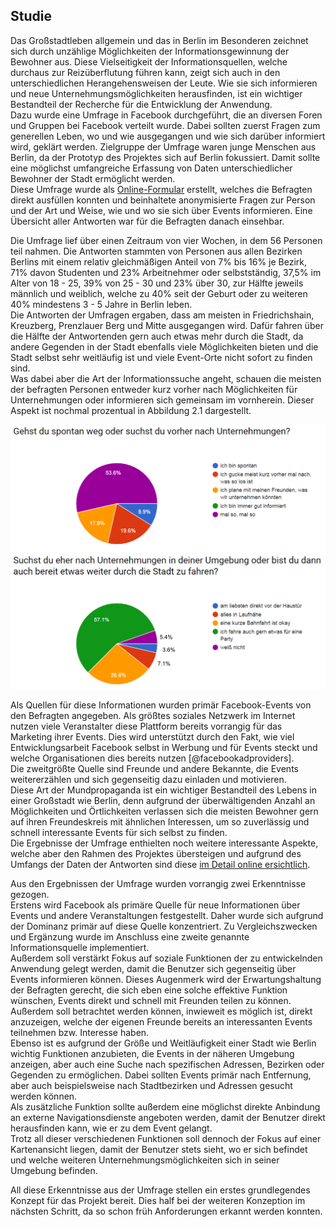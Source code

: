 ## Studie

Das Großstadtleben allgemein und das in Berlin im Besonderen zeichnet sich durch unzählige Möglichkeiten der Informationsgewinnung der Bewohner aus. Diese Vielseitigkeit der Informationsquellen, welche durchaus zur Reizüberflutung führen kann, zeigt sich auch in den unterschiedlichen Herangehensweisen der Leute. Wie sie sich informieren und neue Unternehmungsmöglichkeiten herausfinden, ist ein wichtiger Bestandteil der Recherche für die Entwicklung der Anwendung.  
Dazu wurde eine Umfrage in Facebook durchgeführt, die an diversen Foren und Gruppen bei Facebook verteilt wurde. Dabei sollten zuerst Fragen zum generellen Leben, wo und wie ausgegangen und wie sich darüber informiert wird, geklärt werden. Zielgruppe der Umfrage waren junge Menschen aus Berlin, da der Prototyp des Projektes sich auf Berlin fokussiert. Damit sollte eine möglichst umfangreiche Erfassung von Daten unterschiedlicher Bewohner der Stadt ermöglicht werden.  
Diese Umfrage wurde als [Online-Formular](https://docs.google.com/forms/d/1jORQd5E8AQSiklDpTRqUI5aTXB8SK4tMxOrwjxom71I/viewform) erstellt, welches die Befragten direkt ausfüllen konnten und beinhaltete anonymisierte Fragen zur Person und der Art und Weise, wie und wo sie sich über Events informieren. Eine Übersicht aller Antworten war für die Befragten danach einsehbar.  

Die Umfrage lief über einen Zeitraum von vier Wochen, in dem 56 Personen teil nahmen. Die Antworten stammten von Personen aus allen Bezirken Berlins mit einem relativ gleichmäßigen Anteil von 7% bis 16% je Bezirk, 71% davon Studenten und 23% Arbeitnehmer oder selbstständig, 37,5% im Alter von 18 - 25, 39% von 25 - 30 und 23% über 30, zur Hälfte jeweils männlich und weiblich, welche zu 40% seit der Geburt oder zu weiteren 40% mindestens 3 - 5 Jahre in Berlin leben.  
Die Antworten der Umfragen ergaben, dass am meisten in Friedrichshain, Kreuzberg, Prenzlauer Berg und Mitte ausgegangen wird. Dafür fahren über die Hälfte der Antwortenden gern auch etwas mehr durch die Stadt, da andere Gegenden in der Stadt ebenfalls viele Möglichkeiten bieten und die Stadt selbst sehr weitläufig ist und viele Event-Orte nicht sofort zu finden sind.  
Was dabei aber die Art der Informationssuche angeht, schauen die meisten der befragten Personen entweder kurz vorher nach Möglichkeiten für Unternehmungen oder informieren sich gemeinsam im vornherein. Dieser Aspekt ist nochmal prozentual in Abbildung 2.1 dargestellt.  

![Umfrage-Ergebnisse](images/umfrage.png)

Als Quellen für diese Informationen wurden primär Facebook-Events von den Befragten angegeben. Als größtes soziales Netzwerk im Internet nutzen viele Veranstalter diese Plattform bereits vorrangig für das Marketing ihrer Events. Dies wird unterstützt durch den Fakt, wie viel Entwicklungsarbeit Facebook selbst in Werbung und für Events steckt und welche Organisationen dies bereits nutzen [@facebookadproviders].  
Die zweitgrößte Quelle sind Freunde und andere Bekannte, die Events weitererzählen und sich gegenseitig dazu einladen und motivieren.  
Diese Art der Mundpropaganda ist ein wichtiger Bestandteil des Lebens in einer Großstadt wie Berlin, denn aufgrund der überwältigenden Anzahl an Möglichkeiten und Örtlichkeiten verlassen sich die meisten Bewohner gern auf ihren Freundeskreis mit ähnlichen Interessen, um so zuverlässig und schnell interessante Events für sich selbst zu finden.  
Die Ergebnisse der Umfrage enthielten noch weitere interessante Aspekte, welche aber den Rahmen des Projektes übersteigen und aufgrund des Umfangs der Daten der Antworten sind diese [im Detail online ersichtlich](https://docs.google.com/spreadsheets/d/1uSMLBJEq9DhXLsclMoMXd096bAS5bQj0uFRe4Tb85pM/edit?usp=sharing).

Aus den Ergebnissen der Umfrage wurden vorrangig zwei Erkenntnisse gezogen.  
Erstens wird Facebook als primäre Quelle für neue Informationen über Events und andere Veranstaltungen festgestellt. Daher wurde sich aufgrund der Dominanz primär auf diese Quelle konzentriert. Zu Vergleichszwecken und Ergänzung wurde im Anschluss eine zweite genannte Informationsquelle implementiert.  
Außerdem soll verstärkt Fokus auf soziale Funktionen der zu entwickelnden Anwendung gelegt werden, damit die Benutzer sich gegenseitig über Events informieren können. Dieses Augenmerk wird der Erwartungshaltung der Befragten gerecht, die sich eben eine solche effektive Funktion wünschen, Events direkt und schnell mit Freunden teilen zu können. Außerdem soll betrachtet werden können, inwieweit es möglich ist, direkt anzuzeigen, welche der eigenen Freunde bereits an interessanten Events teilnehmen bzw. Interesse haben.  
Ebenso ist es aufgrund der Größe und Weitläufigkeit einer Stadt wie Berlin wichtig Funktionen anzubieten, die Events in der näheren Umgebung anzeigen, aber auch eine Suche nach spezifischen Adressen, Bezirken oder Gegenden zu ermöglichen. Dabei sollten Events primär nach Entfernung, aber auch beispielsweise nach Stadtbezirken und Adressen gesucht werden können.  
Als zusätzliche Funktion sollte außerdem eine möglichst direkte Anbindung an externe Navigationsdienste angeboten werden, damit der Benutzer direkt herausfinden kann, wie er zu dem Event gelangt.  
Trotz all dieser verschiedenen Funktionen soll dennoch der Fokus auf einer Kartenansicht liegen, damit der Benutzer stets sieht, wo er sich befindet und welche weiteren Unternehmungsmöglichkeiten sich in seiner Umgebung befinden.

All diese Erkenntnisse aus der Umfrage stellen ein erstes grundlegendes Konzept für das Projekt bereit. Dies half bei der weiteren Konzeption im nächsten Schritt, da so schon früh Anforderungen erkannt werden konnten.  
